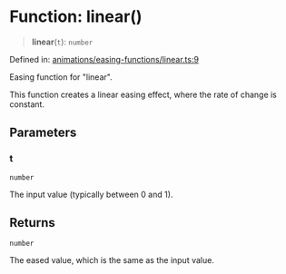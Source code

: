 # Function: linear()

> **linear**(`t`): `number`

Defined in: [animations/easing-functions/linear.ts:9](https://github.com/Forge-Game-Engine/Forge/blob/5b90130e2e0c679482e3bd31c32cbea9b4cffce1/src/animations/easing-functions/linear.ts#L9)

Easing function for "linear".

This function creates a linear easing effect, where the rate of change is constant.

## Parameters

### t

`number`

The input value (typically between 0 and 1).

## Returns

`number`

The eased value, which is the same as the input value.
